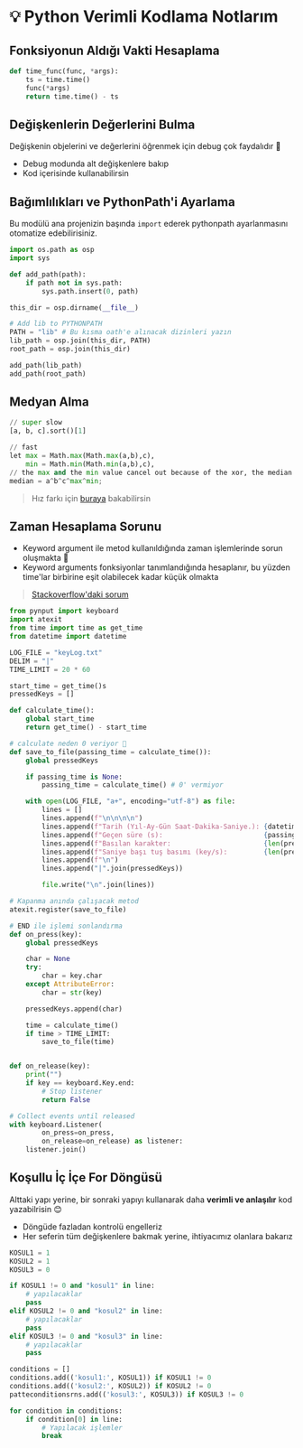 # 💡 Python Verimli Kodlama Notlarım 

## Fonksiyonun Aldığı Vakti Hesaplama

```python
def time_func(func, *args):
    ts = time.time()
    func(*args)
    return time.time() - ts
```

## Değişkenlerin Değerlerini Bulma

Değişkenin objelerini ve değerlerini öğrenmek için debug çok faydalıdır 🌟

- Debug modunda alt değişkenlere bakıp
- Kod içerisinde kullanabilirsin

## Bağımlılıkları ve PythonPath'i Ayarlama

Bu modülü ana projenizin başında `import` ederek pythonpath ayarlanmasını otomatize edebilirisiniz.

```python
import os.path as osp
import sys

def add_path(path):
    if path not in sys.path:
        sys.path.insert(0, path)

this_dir = osp.dirname(__file__)

# Add lib to PYTHONPATH
PATH = "lib" # Bu kısma oath'e alınacak dizinleri yazın
lib_path = osp.join(this_dir, PATH)
root_path = osp.join(this_dir)

add_path(lib_path)
add_path(root_path)
```

## Medyan Alma

```python
// super slow
[a, b, c].sort()[1]
```

```python
// fast
let max = Math.max(Math.max(a,b),c),
    min = Math.min(Math.min(a,b),c),
// the max and the min value cancel out because of the xor, the median remains
median = a^b^c^max^min;
```

> Hız farkı için [buraya](https://jsperf.com/fast-median-of-three) bakabilirsin

## Zaman Hesaplama Sorunu

- Keyword argument ile metod kullanıldığında zaman işlemlerinde sorun oluşmakta 🤔
- Keyword arguments fonksiyonlar tanımlandığında hesaplanır, bu yüzden time'lar birbirine eşit olabilecek kadar küçük olmakta

> [Stackoverflow'daki sorum](https://stackoverflow.com/q/56759000/9770490)

```python
from pynput import keyboard
import atexit
from time import time as get_time
from datetime import datetime

LOG_FILE = "keyLog.txt"
DELIM = "|"
TIME_LIMIT = 20 * 60

start_time = get_time()s
pressedKeys = []

def calculate_time():
    global start_time
    return get_time() - start_time

# calculate neden 0 veriyor 🤔
def save_to_file(passing_time = calculate_time()):
    global pressedKeys

    if passing_time is None:
        passing_time = calculate_time() # 0' vermiyor

    with open(LOG_FILE, "a+", encoding="utf-8") as file:
        lines = []
        lines.append(f"\n\n\n\n")
        lines.append(f"Tarih (Yıl-Ay-Gün Saat-Dakika-Saniye.): {datetime.now()}")
        lines.append(f"Geçen süre (s):                         {passing_time}")
        lines.append(f"Basılan karakter:                       {len(pressedKeys)}")
        lines.append(f"Saniye başı tuş basımı (key/s):         {len(pressedKeys) / passing_time}")
        lines.append(f"\n")
        lines.append("|".join(pressedKeys))

        file.write("\n".join(lines))

# Kapanma anında çalışacak metod
atexit.register(save_to_file)

# END ile işlemi sonlandırma
def on_press(key):
    global pressedKeys

    char = None
    try:
        char = key.char
    except AttributeError:
        char = str(key)

    pressedKeys.append(char)

    time = calculate_time()
    if time > TIME_LIMIT:
        save_to_file(time)


def on_release(key):
    print("")
    if key == keyboard.Key.end:
        # Stop listener
        return False

# Collect events until released
with keyboard.Listener(
        on_press=on_press,
        on_release=on_release) as listener:
    listener.join()

```

## Koşullu İç İçe For Döngüsü

Alttaki yapı yerine, bir sonraki yapıyı kullanarak daha **verimli ve anlaşılır** kod yazabilrisin 😊

- Döngüde fazladan kontrolü engelleriz
- Her seferin tüm değişkenlere bakmak yerine, ihtiyacımız olanlara bakarız

```python
KOSUL1 = 1
KOSUL2 = 1
KOSUL3 = 0

if KOSUL1 != 0 and "kosul1" in line:
    # yapılacaklar
    pass
elif KOSUL2 != 0 and "kosul2" in line:
    # yapılacaklar
    pass
elif KOSUL3 != 0 and "kosul3" in line:
    # yapılacaklar
    pass

```

```python
conditions = []
conditions.add(('kosul1:', KOSUL1)) if KOSUL1 != 0
conditions.add(('kosul2:', KOSUL2)) if KOSUL2 != 0
patteconditionsrns.add(('kosul3:', KOSUL3)) if KOSUL3 != 0

for condition in conditions:
    if condition[0] in line:
        # Yapılacak işlemler
        break
```
